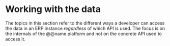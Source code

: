 # Working with the data

The topics in this section refer to the different ways a developer can access the data in an ERP instance *regardless* of which API is used.
The focus is on the internals of the @@name platform and not on the concrete API used to access it.
